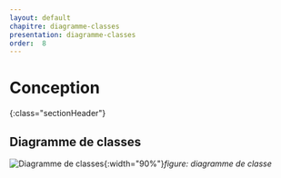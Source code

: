 ```yaml
---
layout: default
chapitre: diagramme-classes
presentation: diagramme-classes
order:  8
---
```

# Conception
{:class="sectionHeader"}

<!-- new slide -->

## Diagramme de classes    
![Diagramme de classes](/lab_crud/Gestion-projets/Conception/Diagramme-classe/Images/Diagramme-classe.png){:width="90%"}*figure: diagramme de classe*

<!-- new slide -->
